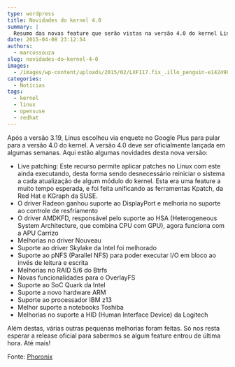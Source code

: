 ```yaml
---
type: wordpress
title: Novidades do kernel 4.0
summary: |
  Resumo das novas feature que serão vistas na versão 4.0 do kernel Linux
date: 2015-04-08 23:12:54
authors:
  - marcossouza
slug: novidades-do-kernel-4-0
images:
  - /images/wp-content/uploads/2015/02/LXF117.fix_.illo_penguin-e1424908179658.jpg
categories:
  - Notícias
tags:
  - kernel
  - linux
  - opensuse
  - redhat
---
```


Após a versão 3.19, Linus escolheu via enquete no Google Plus para pular para a versão 4.0 do kernel. A versão 4.0 deve ser oficialmente lançada em algumas semanas. Aqui estão algumas novidades desta nova versão:
<ul>
	<li>Live patching: Este recurso permite aplicar patches no Linux com este ainda executando, desta forma sendo desnecessário reiniciar o sistema a cada atualização de algum módulo do kernel. Esta era uma feature a muito tempo esperada, e foi feita unificando as ferramentas Kpatch, da Red Hat e KGraph da SUSE.</li>
	<li>O driver Radeon ganhou suporte ao DisplayPort e melhoria no suporte ao controle de resfriamento</li>
	<li>O driver AMDKFD, responsável pelo suporte ao HSA (Heterogeneous System Architecture, que combina CPU com GPU), agora funciona com a APU Carrizo</li>
	<li>Melhorias no driver Nouveau</li>
	<li>Suporte ao driver Skylake da Intel foi melhorado</li>
	<li>Suporte ao pNFS (Parallel NFS) para poder executar I/O em bloco ao invés de leitura e escrita</li>
	<li>Melhorias no RAID 5/6 do Btrfs</li>
	<li>Novas funcionalidades para o OverlayFS</li>
	<li>Suporte ao SoC Quark da Intel</li>
	<li>Suporte a novo hardware ARM</li>
	<li>Suporte ao processador IBM z13</li>
	<li>Melhor suporte a notebooks Toshiba</li>
	<li>Melhorias no suporte a HID (Human Interface Device) da Logitech</li>
</ul>
Além destas, várias outras pequenas melhorias foram feitas. Só nos resta esperar a release oficial para sabermos se algum feature entrou de última hora. Até mais!

Fonte: <a href="http://www.phoronix.com/scan.php?page=news_item&amp;px=Linux-4.0-Kernel-Big-Features" target="_blank">Phoronix</a>
